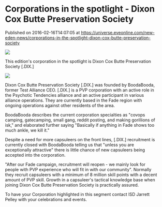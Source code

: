 # Corporations in the spotlight - Dixon Cox Butte Preservation Society
Published on 2016-02-16T14:07:05 at https://universe.eveonline.com/new-eden-news/corporations-in-the-spotlight-dixon-cox-butte-preservation-society

![](http://web.ccpgamescdn.com/newssystem/media/70008/1/sRpk2Z8oFsd7IKK1R6tcnmcTUG4YNaDdtJAGUYSSO0raAb9_FKX_BmwO50E1fdnwgJXZhBLdTXkn9Q6Wf-gJW7wVgoUt1Vgr3v2KSiKShaxYQ2AcgaNAcaZNrApPQ34GPK1ctFyK.png)

This edition's corporation in the spotlight is Dixon Cox Butte Preservation Society [.DIX.]

![](http://web.ccpgamescdn.com/newssystem/media/70008/1/N2jPxcK.png)

Dixon Cox Butte Preservation Society [.DIX.] was founded by BoodaBooda, former Test Alliance CEO.  [.DIX.] is a PVP corporation with an active role in the Psychotic Tendencies alliance and an active participant in various alliance operations. They are currently based in the Fade region with ongoing operations against other residents of the area.

 

BoodaBooda describes the current corporation specialties as "covops camping, gatecamping, small gang, reddit posting, and making gorillions of isk," and elaborated further saying "Basically if anything in Fade shows too much ankle, we kill it."

 

Despite a need for more capsuleers on the front lines, [.DIX.]  recruitment is currently closed with BoodaBooda telling us that "unless you are exceptionally attractive" there is little chance of new capsuleers being accepted into the corporation.

 

"After our Fade campaign, recruitment will reopen - we mainly look for people with PVP experience who will fit in with our community". Normally they recruit capsuleers with a minimum of 8 million skill points with a decent amount of PVP skill. Growth in a capsuleer's tactical knowledge base when joining Dixon Cox Butte Preservation Society is practically assured.

 

To have your Corporation highlighted in this segment contact ISD Jarrett Pelley with your celebrations and events.
